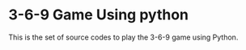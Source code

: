 3-6-9 Game Using python
=======================
This is the set of source codes to play the 3-6-9 game using Python.
